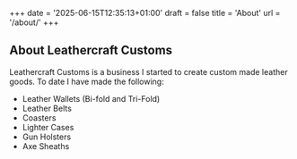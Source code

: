 +++
date = '2025-06-15T12:35:13+01:00'
draft = false
title = 'About'
url = '/about/'
+++

## About Leathercraft Customs
Leathercraft Customs is a business I started to create custom made leather goods. To date I have made the following:
- Leather Wallets (Bi-fold and Tri-Fold)
- Leather Belts
- Coasters
- Lighter Cases
- Gun Holsters
- Axe Sheaths 